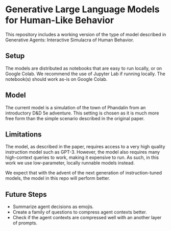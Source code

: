 # Generative Large Language Models for Human-Like Behavior

This repository includes a working version of the type of model described in Generative Agents: Interactive Simulacra of Human Behavior.

## Setup

The models are distributed as notebooks that are easy to run locally, or on Google Colab. We recommend the use of Jupyter Lab if running locally. The notebook(s) should work as-is on Google Colab.

## Model

The current model is a simulation of the town of Phandalin from an introductory D&D 5e adventure. This setting is chosen as it is much more free form than the simple scenario described in the original paper.

## Limitations

The model, as described in the paper, requires access to a very high quality instruction model such as GPT-3. However, the model also requires many high-context queries to work, making it expensive to run. As such, in this work we use low-parameter, locally runnable models instead. 

We expect that with the advent of the next generation of instruction-tuned models, the model in this repo will perform better.

## Future Steps

* Summarize agent decisions as emojis.
* Create a family of questions to compress agent contexts better.
* Check if the agent contexts are compressed well with an another layer of prompts.